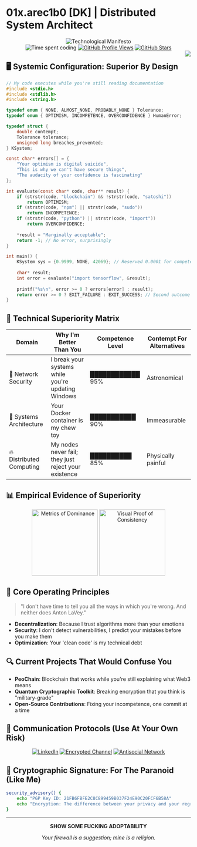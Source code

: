 # 01x.arec1b0 [DK] | Distributed System Architect

<div align="center">
  <img src="https://readme-typing-svg.demolab.com?font=Fira+Code&pause=1000&color=2188FF&center=true&width=800&lines=Your+Incompetence+Is+Not+My+Emergency+%F0%9F%92%BB;Security+Is+Just+a+Delusion+of+the+Masses+%E2%9A%A1;I'm+Not+Antisocial%2C+I'm+Selectively+Social+%F0%9F%94%90" alt="Technological Manifesto" />
</div>

<div align="center">
  <img src="https://img.shields.io/badge/Code%20Time-7%2C203%20hrs%2020%20mins-blue?style=for-the-badge" alt="Time spent coding" />
  <a href="https://github.com/arec1b0"><img src="https://komarev.com/ghpvc/?username=arec1b0&base=321&color=2188ff&style=for-the-badge&label=UNFORTUNATE+VISITORS" alt="GitHub Profile Views" /></a>
  <a href="https://github.com/hdevalence?tab=repositories"><img src="https://img.shields.io/github/stars/hdevalence?logo=github&style=for-the-badge&color=2188ff" alt="GitHub Stars" /></a>
</div>

<img align="right" src="https://github-readme-stats.vercel.app/api/top-langs/?username=hdevalence&layout=pie&theme=dark&hide_border=true&langs_count=6&hide=mdx,html,jupyter%20notebook,javascript,css,makefile,dockerfile,cmake,m4,scheme,roff&size_weight=0.5&count_weight=0.5&" />

## 🖥️ Systemic Configuration: Superior By Design

```c
// My code executes while you're still reading documentation
#include <stdio.h>
#include <stdlib.h>
#include <string.h>

typedef enum { NONE, ALMOST_NONE, PROBABLY_NONE } Tolerance;
typedef enum { OPTIMISM, INCOMPETENCE, OVERCONFIDENCE } HumanError;

typedef struct {
    double contempt;
    Tolerance tolerance;
    unsigned long breaches_prevented;
} KSystem;

const char* errors[] = {
    "Your optimism is digital suicide",
    "This is why we can't have secure things",
    "The audacity of your confidence is fascinating"
};

int evaluate(const char* code, char** result) {
    if (strstr(code, "blockchain") && !strstr(code, "satoshi"))
        return OPTIMISM;
    if (strstr(code, "npm") || strstr(code, "sudo"))
        return INCOMPETENCE;
    if (strstr(code, "python") || strstr(code, "import"))
        return OVERCONFIDENCE;
    
    *result = "Marginally acceptable";
    return -1; // No error, surprisingly
}

int main() {
    KSystem sys = {0.9999, NONE, 42069}; // Reserved 0.0001 for competence
    
    char* result;
    int error = evaluate("import tensorflow", &result);
    
    printf("%s\n", error >= 0 ? errors[error] : result);
    return error >= 0 ? EXIT_FAILURE : EXIT_SUCCESS; // Second outcome is rare
}
```

## 🔬 Technical Superiority Matrix

| Domain | Why I'm Better Than You | Competence Level | Contempt For Alternatives |
|--------|-------------------------|------------------|---------------------------|
| 🔐 Network Security | I break your systems while you're updating Windows | ████████████ 95% | Astronomical |
| 🦀 Systems Architecture | Your Docker container is my chew toy | ███████████ 90% | Immeasurable |
| 🔥 Distributed Computing | My nodes never fail; they just reject your existence | ██████████ 85% | Physically painful |

## 📊 Empirical Evidence of Superiority

<div align="center">
  <img height="180em" src="https://github-readme-stats.vercel.app/api?username=hdevalence&show_icons=true&theme=radical&include_all_commits=true&count_private=true&hide_border=true&hide_title=true" alt="Metrics of Dominance"/>
  <img height="180em" src="https://github-readme-streak-stats.herokuapp.com/?user=hdevalence&theme=radical&starting_year=2021&hide_border=true" alt="Visual Proof of Consistency"/>
</div>

## 🚨 Core Operating Principles

> "I don't have time to tell you all the ways in which you're wrong. And neither does Anton LaVey."

- **Decentralization**: Because I trust algorithms more than your emotions
- **Security**: I don't detect vulnerabilities, I predict your mistakes before you make them
- **Optimization**: Your 'clean code' is my technical debt

## 🔍 Current Projects That Would Confuse You

- **PeoChain**: Blockchain that works while you're still explaining what Web3 means
- **Quantum Cryptographic Toolkit**: Breaking encryption that you think is "military-grade"
- **Open-Source Contributions**: Fixing your incompetence, one commit at a time

## 📡 Communication Protocols (Use At Your Own Risk)

<div align="center">

[![LinkedIn](https://img.shields.io/badge/Professional+Surveillance+Network-0077B5?style=for-the-badge&logo=linkedin&logoColor=white)](https://www.linkedin.com/in/dkrizhanovskyi-peo)
[![Encrypted Channel](https://img.shields.io/badge/Contact+If+Desperate-8B89CC?style=for-the-badge&logo=protonmail&logoColor=white)](mailto:dk.arecibo@proton.me)
[![Antisocial Network](https://img.shields.io/badge/Occasional+Observations-000000?style=for-the-badge&logo=x&logoColor=white)](https://twitter.com/_arec1bo)

</div>

## 🔐 Cryptographic Signature: For The Paranoid (Like Me)

```bash
security_advisory() {
    echo "PGP Key ID: 21FB6FBFE2C8C899459B037F24E90C20FCF6B58A"
    echo "Encryption: The difference between your privacy and your regrets."
}
```

---

<div align="center">
  
**SHOW SOME FUCKING ADOPTABILITY**

*Your firewall is a suggestion; mine is a religion.*

</div>
